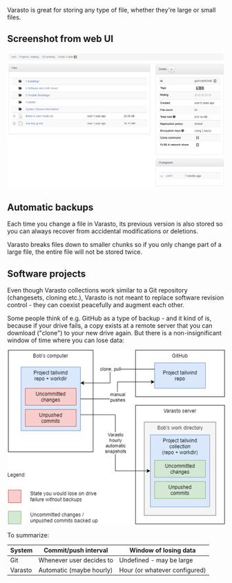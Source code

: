 Varasto is great for storing any type of file, whether they're large or small files.


Screenshot from web UI
----------------------

![](screenshot-web-ui.png)


Automatic backups
-----------------

Each time you change a file in Varasto, its previous version is also stored so you can
always recover from accidental modifications or deletions.

Varasto breaks files down to smaller chunks so if you only change part of a large file, the
entire file will not be stored twice.


Software projects
-----------------

Even though Varasto collections work similar to a Git repository (changesets, cloning etc.),
Varasto is not meant to replace software revision control - they can coexist peacefully and
augment each other.

Some people think of e.g. GitHub as a type of backup - and it kind of is, because if your
drive fails, a copy exists at a remote server that you can download ("clone") to your new
drive again. But there is a non-insignificant window of time where you can lose data:

![Varasto use with Git repos](varasto-with-git-repos.png)

To summarize:

| System  | Commit/push interval     | Window of losing data         |
|---------|--------------------------|-------------------------------|
| Git     | Whenever user decides to | Undefined - may be large      |
| Varasto | Automatic (maybe hourly) | Hour (or whatever configured) |
